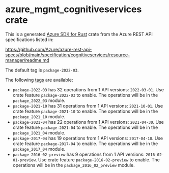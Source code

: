 # azure_mgmt_cognitiveservices crate

This is a generated [Azure SDK for Rust](https://github.com/Azure/azure-sdk-for-rust) crate from the Azure REST API specifications listed in:

https://github.com/Azure/azure-rest-api-specs/blob/main/specification/cognitiveservices/resource-manager/readme.md

The default tag is `package-2022-03`.

The following [tags](https://github.com/Azure/azure-sdk-for-rust/blob/main/services/tags.md) are available:

- `package-2022-03` has 32 operations from 1 API versions: `2022-03-01`. Use crate feature `package-2022-03` to enable. The operations will be in the `package_2022_03` module.
- `package-2021-10` has 31 operations from 1 API versions: `2021-10-01`. Use crate feature `package-2021-10` to enable. The operations will be in the `package_2021_10` module.
- `package-2021-04` has 22 operations from 1 API versions: `2021-04-30`. Use crate feature `package-2021-04` to enable. The operations will be in the `package_2021_04` module.
- `package-2017-04` has 19 operations from 1 API versions: `2017-04-18`. Use crate feature `package-2017-04` to enable. The operations will be in the `package_2017_04` module.
- `package-2016-02-preview` has 9 operations from 1 API versions: `2016-02-01-preview`. Use crate feature `package-2016-02-preview` to enable. The operations will be in the `package_2016_02_preview` module.